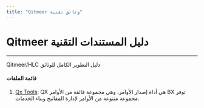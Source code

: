 ```yaml
---
title: "Qitmeer وثائق تقنية"
---
```


# Qitmeer دليل المستندات التقنية

------------

Qitmeer/HLC دليل التطوير الكامل للوثائق

#### قائمة الملفات

1. [Qx Tools](./qxtools/): QX هي أداة إصدار الأوامر، وهي مجموعة فائقة من الأوامر BX توفر مجموعة متنوعة من الأوامر لإدارة المفاتيح وبناء الخدمات.
